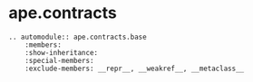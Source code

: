 # ape.contracts

```{eval-rst}
.. automodule:: ape.contracts.base
    :members:
    :show-inheritance:
    :special-members:
    :exclude-members: __repr__, __weakref__, __metaclass__
```
